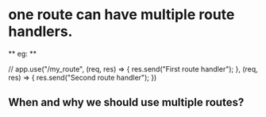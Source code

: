# one route can have multiple route handlers.

** eg: **

// app.use("/my_route", (req, res) => {
res.send("First route handler");
}, (req, res) => {
res.send("Second route handler");
})

## When and why we should use multiple routes?

